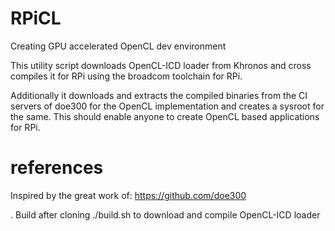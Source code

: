 # RPiCL
Creating GPU accelerated OpenCL dev environment

This utility script downloads OpenCL-ICD loader from Khronos and cross compiles it for RPi using the 
broadcom toolchain for RPi.

Additionally it downloads and extracts the compiled binaries from the CI servers of doe300 for the 
OpenCL implementation and creates a sysroot for the same. This should enable anyone to create 
OpenCL based applications for RPi. 

# references
Inspired by the great work of: https://github.com/doe300


. Build
after cloning 
./build.sh to download and compile OpenCL-ICD loader

